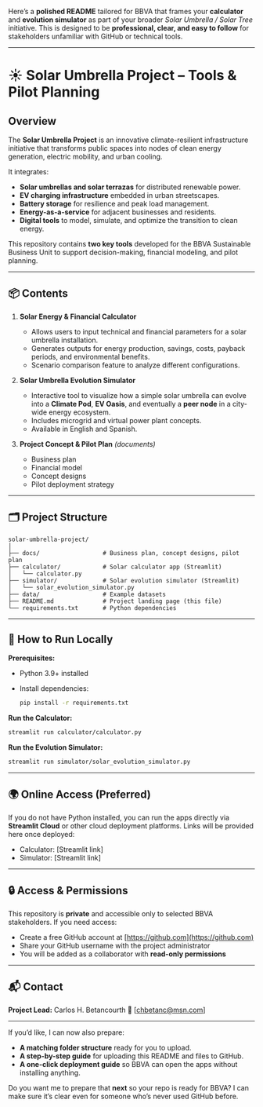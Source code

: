 Here’s a **polished README** tailored for BBVA that frames your **calculator** and **evolution simulator** as part of your broader *Solar Umbrella / Solar Tree* initiative.
This is designed to be **professional, clear, and easy to follow** for stakeholders unfamiliar with GitHub or technical tools.

---

# ☀️ Solar Umbrella Project – Tools & Pilot Planning

## Overview

The **Solar Umbrella Project** is an innovative climate-resilient infrastructure initiative that transforms public spaces into nodes of clean energy generation, electric mobility, and urban cooling.

It integrates:

* **Solar umbrellas and solar terrazas** for distributed renewable power.
* **EV charging infrastructure** embedded in urban streetscapes.
* **Battery storage** for resilience and peak load management.
* **Energy-as-a-service** for adjacent businesses and residents.
* **Digital tools** to model, simulate, and optimize the transition to clean energy.

This repository contains **two key tools** developed for the BBVA Sustainable Business Unit to support decision-making, financial modeling, and pilot planning.

---

## 📦 Contents

1. **Solar Energy & Financial Calculator**

   * Allows users to input technical and financial parameters for a solar umbrella installation.
   * Generates outputs for energy production, savings, costs, payback periods, and environmental benefits.
   * Scenario comparison feature to analyze different configurations.

2. **Solar Umbrella Evolution Simulator**

   * Interactive tool to visualize how a simple solar umbrella can evolve into a **Climate Pod**, **EV Oasis**, and eventually a **peer node** in a city-wide energy ecosystem.
   * Includes microgrid and virtual power plant concepts.
   * Available in English and Spanish.

3. **Project Concept & Pilot Plan** *(documents)*

   * Business plan
   * Financial model
   * Concept designs
   * Pilot deployment strategy

---

## 🗂 Project Structure

```
solar-umbrella-project/
│
├── docs/                  # Business plan, concept designs, pilot plan
├── calculator/            # Solar calculator app (Streamlit)
│   └── calculator.py
├── simulator/             # Solar evolution simulator (Streamlit)
│   └── solar_evolution_simulator.py
├── data/                  # Example datasets
├── README.md              # Project landing page (this file)
└── requirements.txt       # Python dependencies
```

---

## 🚀 How to Run Locally

**Prerequisites:**

* Python 3.9+ installed
* Install dependencies:

  ```bash
  pip install -r requirements.txt
  ```

**Run the Calculator:**

```bash
streamlit run calculator/calculator.py
```

**Run the Evolution Simulator:**

```bash
streamlit run simulator/solar_evolution_simulator.py
```

---

## 🌍 Online Access (Preferred)

If you do not have Python installed, you can run the apps directly via **Streamlit Cloud** or other cloud deployment platforms.
Links will be provided here once deployed:

* Calculator: \[Streamlit link]
* Simulator: \[Streamlit link]

---

## 🔒 Access & Permissions

This repository is **private** and accessible only to selected BBVA stakeholders.
If you need access:

* Create a free GitHub account at [https://github.com](https://github.com)
* Share your GitHub username with the project administrator
* You will be added as a collaborator with **read-only permissions**

---

## 📬 Contact

**Project Lead:** Carlos H. Betancourth
📧 \[chbetanc@msn.com]

---

If you’d like, I can now also prepare:

* **A matching folder structure** ready for you to upload.
* **A step-by-step guide** for uploading this README and files to GitHub.
* **A one-click deployment guide** so BBVA can open the apps without installing anything.

Do you want me to prepare that **next** so your repo is ready for BBVA?
I can make sure it’s clear even for someone who’s never used GitHub before.
